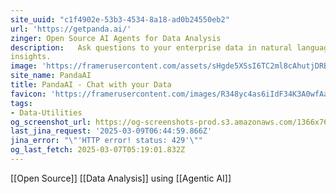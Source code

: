 ```yaml
---
site_uuid: "c1f4902e-53b3-4534-8a18-ad0b24550eb2"
url: 'https://getpanda.ai/'
zinger: Open Source AI Agents for Data Analysis
description:   Ask questions to your enterprise data in natural language. Get real time data
insights.
image: 'https://framerusercontent.com/assets/sHgde5XSsI6TC2ml8cAhutjDRB0.png'
site_name: PandaAI
title: PandaAI - Chat with your Data
favicon: 'https://framerusercontent.com/images/R348yc4as6iIdF34K3A0wfAa9Y.png'
tags:
- Data-Utilities
og_screenshot_url: https://og-screenshots-prod.s3.amazonaws.com/1366x768/80/false/ba7a0f941d05b93774de21b8fb035d34839c5ebec8e5c61d1684fe3a4428f4bf.jpeg
last_jina_request: '2025-03-09T06:44:59.866Z'
jina_error: "\"'HTTP error! status: 429'\""
og_last_fetch: 2025-03-07T05:19:01.832Z
---
```

[[Open Source]] [[Data Analysis]] using [[Agentic AI]]


